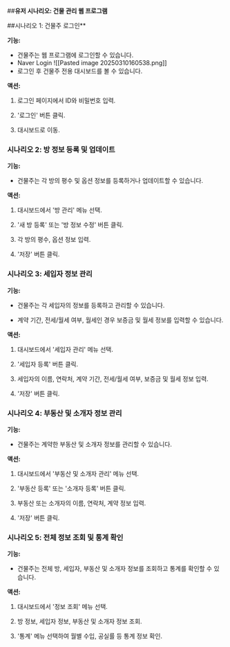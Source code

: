 ##**유저 시나리오: 건물 관리 웹 프로그램**

##시나리오 1: 건물주 로그인**

**기능:**

- 건물주는 웹 프로그램에 로그인할 수 있습니다.
- Naver Login
![[Pasted image 20250310160538.png]]
- 로그인 후 건물주 전용 대시보드를 볼 수 있습니다.
    

**액션:**

1. 로그인 페이지에서 ID와 비밀번호 입력.
    
2. '로그인' 버튼 클릭.
    
3. 대시보드로 이동.
    

### **시나리오 2: 방 정보 등록 및 업데이트**

**기능:**

- 건물주는 각 방의 평수 및 옵션 정보를 등록하거나 업데이트할 수 있습니다.
    

**액션:**

1. 대시보드에서 '방 관리' 메뉴 선택.
    
2. '새 방 등록' 또는 '방 정보 수정' 버튼 클릭.
    
3. 각 방의 평수, 옵션 정보 입력.
    
4. '저장' 버튼 클릭.
    

### **시나리오 3: 세입자 정보 관리**

**기능:**

- 건물주는 각 세입자의 정보를 등록하고 관리할 수 있습니다.
    
- 계약 기간, 전세/월세 여부, 월세인 경우 보증금 및 월세 정보를 입력할 수 있습니다.
    

**액션:**

1. 대시보드에서 '세입자 관리' 메뉴 선택.
    
2. '세입자 등록' 버튼 클릭.
    
3. 세입자의 이름, 연락처, 계약 기간, 전세/월세 여부, 보증금 및 월세 정보 입력.
    
4. '저장' 버튼 클릭.
    

### **시나리오 4: 부동산 및 소개자 정보 관리**

**기능:**

- 건물주는 계약한 부동산 및 소개자 정보를 관리할 수 있습니다.
    

**액션:**

1. 대시보드에서 '부동산 및 소개자 관리' 메뉴 선택.
    
2. '부동산 등록' 또는 '소개자 등록' 버튼 클릭.
    
3. 부동산 또는 소개자의 이름, 연락처, 계약 정보 입력.
    
4. '저장' 버튼 클릭.
    

### **시나리오 5: 전체 정보 조회 및 통계 확인**

**기능:**

- 건물주는 전체 방, 세입자, 부동산 및 소개자 정보를 조회하고 통계를 확인할 수 있습니다.
    

**액션:**

1. 대시보드에서 '정보 조회' 메뉴 선택.
    
2. 방 정보, 세입자 정보, 부동산 및 소개자 정보 조회.
    
3. '통계' 메뉴 선택하여 월별 수입, 공실률 등 통계 정보 확인.